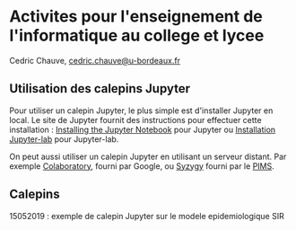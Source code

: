 # Activites pour l'enseignement de l'informatique au college et lycee

Cedric Chauve, cedric.chauve@u-bordeaux.fr

## Utilisation des calepins Jupyter

Pour utiliser un calepin Jupyter, le plus simple est d'installer Jupyter en local. Le site de Jupyter fournit des instructions pour effectuer cette installation : <a href="https://jupyter.org/install">Installing the Jupyter Notebook</a> pour Jupyter ou <a href="https://jupyterlab.readthedocs.io/en/stable/getting_started/installation.html">Installation Jupyter-lab</a>  pour Jupyter-lab.

On peut aussi utiliser un calepin Jupyter en utilisant un serveur distant. Par exemple <a href="https://colab.research.google.com">Colaboratory</a>, fourni par Google, ou <a href="https://pims.syzygy.ca">Syzygy</a> fourni par le <a href="https://www.pims.math.ca">PIMS</a>.

## Calepins

15052019 : exemple de calepin Jupyter sur le modele epidemiologique SIR
